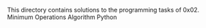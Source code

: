 This directory contains solutions to the programming tasks of 0x02. Minimum Operations
Algorithm
Python
